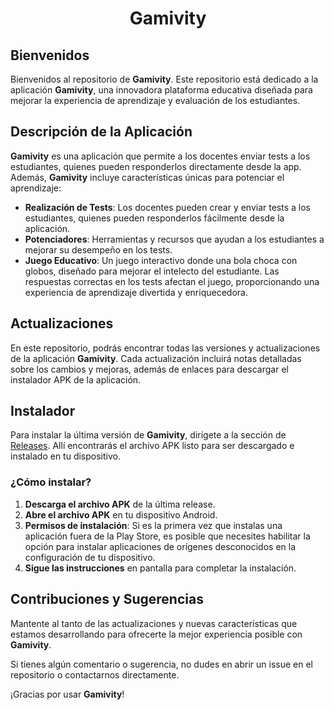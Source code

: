<h1 align="center">Gamivity</h1>

## Bienvenidos

Bienvenidos al repositorio de **Gamivity**. Este repositorio está dedicado a la aplicación **Gamivity**, una innovadora plataforma educativa diseñada para mejorar la experiencia de aprendizaje y evaluación de los estudiantes.

## Descripción de la Aplicación

**Gamivity** es una aplicación que permite a los docentes enviar tests a los estudiantes, quienes pueden responderlos directamente desde la app. Además, **Gamivity** incluye características únicas para potenciar el aprendizaje:

- **Realización de Tests**: Los docentes pueden crear y enviar tests a los estudiantes, quienes pueden responderlos fácilmente desde la aplicación.
- **Potenciadores**: Herramientas y recursos que ayudan a los estudiantes a mejorar su desempeño en los tests.
- **Juego Educativo**: Un juego interactivo donde una bola choca con globos, diseñado para mejorar el intelecto del estudiante. Las respuestas correctas en los tests afectan el juego, proporcionando una experiencia de aprendizaje divertida y enriquecedora.

## Actualizaciones

En este repositorio, podrás encontrar todas las versiones y actualizaciones de la aplicación **Gamivity**. Cada actualización incluirá notas detalladas sobre los cambios y mejoras, además de enlaces para descargar el instalador APK de la aplicación.

## Instalador

Para instalar la última versión de **Gamivity**, dirígete a la sección de [Releases](https://github.com/Keyron13/Gamivity_APK/releases/tag/V.1.0.7). Allí encontrarás el archivo APK listo para ser descargado e instalado en tu dispositivo.

### ¿Cómo instalar?

1. **Descarga el archivo APK** de la última release.
2. **Abre el archivo APK** en tu dispositivo Android.
3. **Permisos de instalación**: Si es la primera vez que instalas una aplicación fuera de la Play Store, es posible que necesites habilitar la opción para instalar aplicaciones de orígenes desconocidos en la configuración de tu dispositivo.
4. **Sigue las instrucciones** en pantalla para completar la instalación.

## Contribuciones y Sugerencias

Mantente al tanto de las actualizaciones y nuevas características que estamos desarrollando para ofrecerte la mejor experiencia posible con **Gamivity**.

Si tienes algún comentario o sugerencia, no dudes en abrir un issue en el repositorio o contactarnos directamente.

¡Gracias por usar **Gamivity**!
